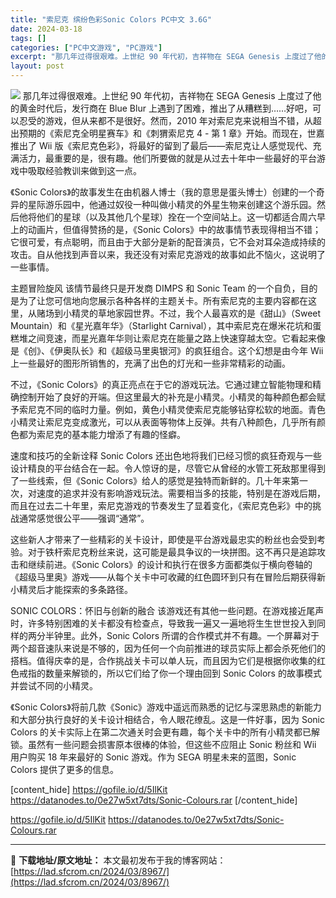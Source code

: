 ```yaml
---
title: "索尼克 缤纷色彩Sonic Colors PC中文 3.6G"
date: 2024-03-18
tags: []
categories: ["PC中文游戏", "PC游戏"]
excerpt: "那几年过得很艰难。上世纪 90 年代初，吉祥物在 SEGA Genesis 上度过了他的黄金时代后，发行商在 Blue Blur 上遇到了困难，推出了从糟糕到……好吧，可以忍受的游戏，但从来都不是很好。然而，2010 年对索尼克来说相当不错，从超出预期的《索尼克全明星赛车》和《刺猬索尼克 4 - 第&hellip;"
layout: post
---
```


<img class="aligncenter" src="https://cdn.akamai.steamstatic.com/steam/apps/2055290/header_schinese.jpg?t=1704380537" />
那几年过得很艰难。上世纪 90 年代初，吉祥物在 SEGA Genesis 上度过了他的黄金时代后，发行商在 Blue Blur 上遇到了困难，推出了从糟糕到……好吧，可以忍受的游戏，但从来都不是很好。然而，2010 年对索尼克来说相当不错，从超出预期的《索尼克全明星赛车》和《刺猬索尼克 4 - 第 1 章》开始。而现在，世嘉推出了 Wii 版《索尼克色彩》，将最好的留到了最后——索尼克让人感觉现代、充满活力，最重要的是，很有趣。他们所要做的就是从过去十年中一些最好的平台游戏中吸取经验教训来做到这一点。

《Sonic Colors》的故事发生在由机器人博士（我的意思是蛋头博士）创建的一个奇异的星际游乐园中，他通过奴役一种叫做小精灵的外星生物来创建这个游乐园。然后他将他们的星球（以及其他几个星球）拴在一个空间站上。这一切都适合周六早上的动画片，但值得赞扬的是，《Sonic Colors》中的故事情节表现得相当不错；它很可爱，有点聪明，而且由于大部分是新的配音演员，它不会对耳朵造成持续的攻击。自从他找到声音以来，我还没有对索尼克游戏的故事如此不恼火，这说明了一些事情。

主题冒险旋风
该情节最终只是开发商 DIMPS 和 Sonic Team 的一个自负，目的是为了让您可信地向您展示各种各样的主题关卡。所有索尼克的主要内容都在这里，从赌场到小精灵的草地家园世界。不过，我个人最喜欢的是《甜山》（Sweet Mountain）和《星光嘉年华》（Starlight Carnival），其中索尼克在爆米花坑和蛋糕堆之间竞速，而星光嘉年华则让索尼克在能量之路上快速穿越太空。它看起来像是《创》、《伊奥队长》和《超级马里奥银河》的疯狂组合。这个幻想是由今年 Wii 上一些最好的图形所销售的，充满了出色的灯光和一些非常精彩的动画。

不过，《Sonic Colors》的真正亮点在于它的游戏玩法。它通过建立智能物理和精确控制开始了良好的开端。但这里最大的补充是小精灵。小精灵的每种颜色都会赋予索尼克不同的临时力量。例如，黄色小精灵使索尼克能够钻穿松软的地面。青色小精灵让索尼克变成激光，可以从表面等物体上反弹。共有八种颜色，几乎所有颜色都为索尼克的基本能力增添了有趣的怪癖。

速度和技巧的全新诠释
Sonic Colors 还出色地将我们已经习惯的疯狂奇观与一些设计精良的平台结合在一起。令人惊讶的是，尽管它从曾经的水管工死敌那里得到了一些线索，但《Sonic Colors》给人的感觉是独特而新鲜的。几十年来第一次，对速度的追求并没有影响游戏玩法。需要相当多的技能，特别是在游戏后期，而且在过去二十年里，索尼克游戏的节奏发生了显着变化，《索尼克色彩》中的挑战通常感觉很公平——强调“通常”。

这些新人才带来了一些精彩的关卡设计，即使是平台游戏最忠实的粉丝也会受到考验。对于铁杆索尼克粉丝来说，这可能是最具争议的一块拼图。这不再只是追踪攻击和继续前进。《Sonic Colors》的设计和执行在很多方面都类似于横向卷轴的《超级马里奥》游戏——从每个关卡中可收藏的红色圆环到只有在冒险后期获得新小精灵后才能探索的多条路径。

SONIC COLORS：怀旧与创新的融合
该游戏还有其他一些问题。在游戏接近尾声时，许多特别困难的关卡都没有检查点，导致我一遍又一遍地将生生世世投入到同样的两分半钟里。此外，Sonic Colors 所谓的合作模式并不有趣。一个屏幕对于两个超音速队来说是不够的，因为任何一个向前推进的球员实际上都会杀死他们的搭档。值得庆幸的是，合作挑战关卡可以单人玩，而且因为它们是根据你收集的红色戒指的数量来解锁的，所以它们给了你一个理由回到 Sonic Colors 的故事模式并尝试不同的小精灵。

《Sonic Colors》将前几款《Sonic》游戏中遥远而熟悉的记忆与深思熟虑的新能力和大部分执行良好的关卡设计相结合，令人眼花缭乱。这是一件好事，因为 Sonic Colors 的关卡实际上在第二次通关时会更有趣，每个关卡中的所有小精灵都已解锁。虽然有一些问题会损害原本很棒的体验，但这些不应阻止 Sonic 粉丝和 Wii 用户购买 18 年来最好的 Sonic 游戏。作为 SEGA 明星未来的蓝图，Sonic Colors 提供了更多的信息。

[content_hide]
https://gofile.io/d/5IlKit
https://datanodes.to/0e27w5xt7dts/Sonic-Colours.rar
[/content_hide]

<!--wechatfans start-->
https://gofile.io/d/5IlKit
https://datanodes.to/0e27w5xt7dts/Sonic-Colours.rar
<!--wechatfans end-->

---
📖 **下载地址/原文地址：** 本文最初发布于我的博客网站：[https://lad.sfcrom.cn/2024/03/8967/](https://lad.sfcrom.cn/2024/03/8967/)
